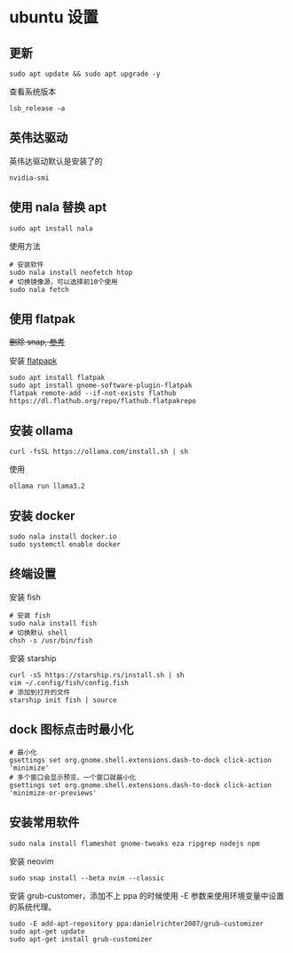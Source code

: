 # ubuntu 设置

## 更新

```shell
sudo apt update && sudo apt upgrade -y
```

查看系统版本

```shell
lsb_release -a
```

## 英伟达驱动

英伟达驱动默认是安装了的

```shell
nvidia-smi
```

## 使用 nala 替换 apt

```shell
sudo apt install nala
```

使用方法

```shell
# 安装软件
sudo nala install neofetch htop
# 切换镜像源，可以选择前10个使用
sudo nala fetch
```

## 使用 flatpak

~~删除 snap, [参考](https://www.youtube.com/redirect?event=video_description&redir_token=QUFFLUhqa0FFSE9yZEY2R1RFWDBjdHBTVTNLSGVoU3FRd3xBQ3Jtc0tsMEFtaUpjbExwcVYtZWktSVc1VFZ6eE5Id3laVmVnT1VnUmthR3AyYl9HLVdzRDMtUzFaLWk1M090cUk5Z2xCUG41MGxqMkc2bThwMmtFRVF1LXV1dFkxbERzRjJiclU0MXp3Znh1YU45MEpBRFRSMA&q=https%3A%2F%2Fkskroyal.com%2Fremove-snap-packages-from-ubuntu%2F&v=vLm2EHIaxOo)~~

安装 [flatpapk](https://flatpak.org/setup/Ubuntu)

```shell
sudo apt install flatpak
sudo apt install gnome-software-plugin-flatpak
flatpak remote-add --if-not-exists flathub https://dl.flathub.org/repo/flathub.flatpakrepo
```

## 安装 ollama

```shell
curl -fsSL https://ollama.com/install.sh | sh
```

使用

```shell
ollama run llama3.2
```

## 安装 docker

```shell
sudo nala install docker.io
sudo systemctl enable docker
```

## 终端设置

安装 fish

```shell
# 安装 fish
sudo nala install fish
# 切换默认 shell
chsh -s /usr/bin/fish
```

安装 starship

```shell
curl -sS https://starship.rs/install.sh | sh
vim ~/.config/fish/config.fish
# 添加到打开的文件
starship init fish | source
```

## dock 图标点击时最小化

```shell
# 最小化
gsettings set org.gnome.shell.extensions.dash-to-dock click-action 'minimize'
# 多个窗口会显示预览，一个窗口就最小化
gsettings set org.gnome.shell.extensions.dash-to-dock click-action 'minimize-or-previews'
```

## 安装常用软件

```shell
sudo nala install flameshot gnome-tweaks eza ripgrep nodejs npm
```

安装 neovim

```shell
sudo snap install --beta nvim --classic
```

安装 grub-customer，添加不上 ppa 的时候使用 -E 参数来使用环境变量中设置的系统代理。

```shell
sudo -E add-apt-repository ppa:danielrichter2007/grub-customizer
sudo apt-get update
sudo apt-get install grub-customizer
```
